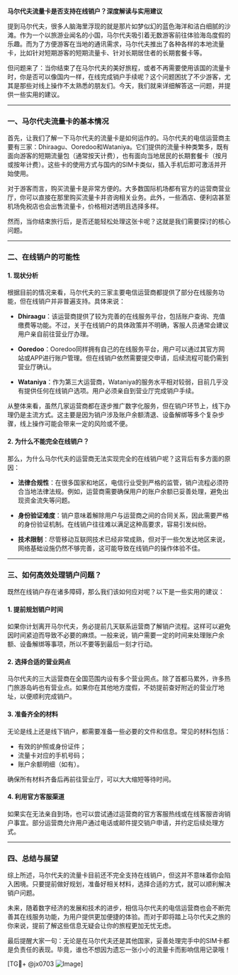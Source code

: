 **马尔代夫流量卡是否支持在线销户？深度解读与实用建议**

提到马尔代夫，很多人脑海里浮现的就是那片如梦似幻的蓝色海洋和洁白细腻的沙滩。作为一个以旅游业闻名的小国，马尔代夫吸引着无数游客前往体验海岛度假的乐趣。而为了方便游客在当地的通讯需求，马尔代夫推出了各种各样的本地流量卡，比如针对短期游客的短期流量卡、针对长期居住者的长期套餐卡等。

但问题来了：当你结束了在马尔代夫的美好旅程，或者不再需要使用该国的流量卡时，你是否可以像国内一样，在线完成销户手续呢？这个问题困扰了不少游客，尤其是那些对线上操作不太熟悉的朋友们。今天，我们就来详细解答这一问题，并提供一些实用的建议。

---

### **一、马尔代夫流量卡的基本情况**

首先，让我们了解一下马尔代夫的流量卡是如何运作的。马尔代夫的电信运营商主要有三家：Dhiraagu、Ooredoo和Wataniya。它们提供的流量卡种类繁多，既有面向游客的短期流量包（通常按天计费），也有面向当地居民的长期套餐卡（按月或按年计费）。这些卡的使用方式与国内的SIM卡类似，插入手机后即可激活并开始使用。

对于游客而言，购买流量卡是非常方便的。大多数国际机场都有官方的运营商营业厅，你可以直接在那里购买流量卡并咨询相关业务。此外，一些酒店、便利店甚至机场免税店也会出售流量卡，价格相对透明且选择多样。

然而，当你结束旅行后，是否还能轻松处理这张卡呢？这就是我们需要探讨的核心问题。

---

### **二、在线销户的可能性**

#### 1. **现状分析**
根据目前的情况来看，马尔代夫的三家主要电信运营商都提供了部分在线服务功能，但在线销户并非普遍支持。具体来说：

- **Dhiraagu**：该运营商提供了较为完善的在线服务平台，包括账户查询、充值缴费等功能。不过，关于在线销户的具体政策并不明确，客服人员通常会建议用户亲自前往营业厅办理。
  
- **Ooredoo**：Ooredoo同样拥有自己的在线服务平台，用户可以通过其官方网站或APP进行账户管理。但在线销户依然需要提交申请，后续流程可能仍需到营业厅确认。

- **Wataniya**：作为第三大运营商，Wataniya的服务水平相对较弱，目前几乎没有提供任何在线销户选项。用户必须亲自到营业厅完成销户手续。

从整体来看，虽然几家运营商都在逐步推广数字化服务，但在销户环节上，线下办理仍是主流方式。这主要是因为销户涉及账户余额清退、设备解绑等多个复杂步骤，线上操作可能会带来一定的风险或不便。

#### 2. **为什么不能完全在线销户？**
那么，为什么马尔代夫的运营商无法实现完全的在线销户呢？这背后有多方面的原因：

- **法律合规性**：在很多国家和地区，电信行业受到严格的监管，销户流程必须符合当地法律法规。例如，运营商需要确保用户的账户余额已妥善处理，避免出现资金流失等问题。

- **身份验证难度**：销户意味着解除用户与运营商之间的合同关系，因此需要严格的身份验证机制。在线销户往往难以满足这种高要求，容易引发纠纷。

- **技术限制**：尽管移动互联网技术已经非常成熟，但对于一些欠发达地区来说，网络基础设施仍然不够完善，这可能导致在线销户的操作体验不佳。

---

### **三、如何高效处理销户问题？**

既然在线销户存在诸多障碍，那么我们该如何应对呢？以下是一些实用的建议：

#### 1. **提前规划销户时间**
如果你计划离开马尔代夫，务必提前几天联系运营商了解销户流程。这样可以避免因时间紧迫而导致不必要的麻烦。一般来说，销户需要一定的时间来处理账户余额、设备解绑等事项，所以不要等到最后一刻才行动。

#### 2. **选择合适的营业网点**
马尔代夫的三大运营商在全国范围内设有多个营业网点。除了首都马累外，许多热门旅游岛屿也有营业点。如果你在其他地方度假，不妨提前查好附近的营业厅地址，以便顺利完成销户。

#### 3. **准备齐全的材料**
无论是线上还是线下销户，都需要准备一些必要的文件和信息。常见的材料包括：
- 有效的护照或身份证件；
- 流量卡对应的手机号码；
- 账户余额明细（如有）。

确保所有材料齐备后再前往营业厅，可以大大缩短等待时间。

#### 4. **利用官方客服渠道**
如果实在无法亲自到场，也可以尝试通过运营商的官方客服热线或在线客服咨询销户事宜。部分运营商允许用户通过电话或邮件提交销户申请，并约定后续处理方式。

---

### **四、总结与展望**

综上所述，马尔代夫的流量卡目前还不完全支持在线销户，但这并不意味着你会陷入困境。只要提前做好规划，准备好相关材料，选择合适的方式，就可以顺利解决销户问题。

未来，随着数字经济的发展和技术的进步，相信马尔代夫的电信运营商也会不断完善其在线服务功能，为用户提供更加便捷的体验。而对于即将踏上马尔代夫之旅的你来说，提前了解这些信息无疑会让你的旅程更加无忧无虑。

最后提醒大家一句：无论是在马尔代夫还是其他国家，妥善处理完手中的SIM卡都是负责任的表现。毕竟，谁也不想因为遗忘一张小小的流量卡而影响信用记录哦！

[TG💪+ @jx0703 ![Image](https://github.com/user-attachments/assets/dbca1d08-cadb-493c-b0ec-ad6f7a83f270)]